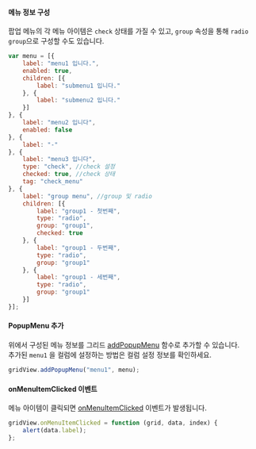#### 메뉴 정보 구성

팝업 메뉴의 각 메뉴 아이템은 `check` 상태를 가질 수 있고, `group` 속성을 통해 `radio group`으로 구성할 수도 있습니다.

```js
var menu = [{
    label: "menu1 입니다.",
    enabled: true,
    children: [{
        label: "submenu1 입니다."
    }, {
        label: "submenu2 입니다."
    }]
}, {
    label: "menu2 입니다",
    enabled: false
}, {
    label: "-"
}, {
    label: "menu3 입니다",
    type: "check", //check 설정
    checked: true, //check 상태
    tag: "check_menu"
}, {
    label: "group menu", //group 및 radio
    children: [{
        label: "group1 - 첫번째",
        type: "radio",
        group: "group1",
        checked: true
    }, {
        label: "group1 - 두번째",
        type: "radio",
        group: "group1"
    }, {
        label: "group1 - 세번째",
        type: "radio",
        group: "group1"
    }]
}];
```

#### PopupMenu 추가

위에서 구성된 메뉴 정보를 그리드 [addPopupMenu](http://help.realgrid.com/api/GridBase/addPopupMenu/) 함수로 추가할 수 있습니다.  
추가된 `menu1` 을 컬럼에 설정하는 방법은 컬럼 설정 정보를 확인하세요.

```js
gridView.addPopupMenu("menu1", menu);
```

#### onMenuItemClicked 이벤트

메뉴 아이템이 클릭되면 [onMenuItemClicked](http://help.realgrid.com/api/GridBase/onMenuItemClicked/) 이벤트가 발생됩니다.

```js
gridView.onMenuItemClicked = function (grid, data, index) {
    alert(data.label);
};
```